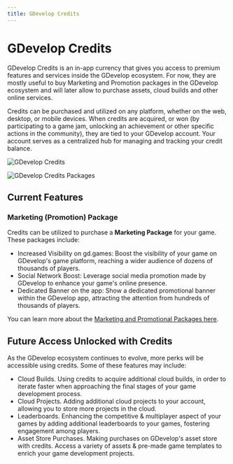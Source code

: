 ```yaml
---
title: GDevelop Credits
---
```


# GDevelop Credits

GDevelop Credits is an in-app currency that gives you access to premium features and services inside the GDevelop ecosystem. For now, they are mostly useful to buy Marketing and Promotion packages in the GDevelop ecosystem and will later allow to purchase assets, cloud builds and other online services.

Credits can be purchased and utilized on any platform, whether on the web, desktop, or mobile devices.
When credits are acquired, or won (by participating to a game jam, unlocking an achievement or other specific actions in the community), they are tied to your GDevelop account. Your account serves as a centralized hub for managing and tracking your credit balance.

![GDevelop Credits](/gdevelop5/interface/profile/credits.png)

![GDevelop Credits Packages](/gdevelop5/interface/profile/credits-packages.png)

## Current Features

### Marketing (Promotion) Package

Credits can be utilized to purchase a **Marketing Package** for your game. These packages include:

- Increased Visibility on gd.games: Boost the visibility of your game on GDevelop's game platform, reaching a wider audience of dozens of thousands of players.
- Social Network Boost: Leverage social media promotion made by GDevelop to enhance your game's online presence.
- Dedicated Banner on the app: Show a dedicated promotional banner within the GDevelop app, attracting the attention from hundreds of thousands of players.

You can learn more about the [Marketing and Promotional Packages here](/gdevelop5/interface/profile/marketing/).

## Future Access Unlocked with Credits

As the GDevelop ecosystem continues to evolve, more perks will be accessible using credits. Some of these features may include:

- Cloud Builds. Using credits to acquire additional cloud builds, in order to iterate faster when approaching the final stages of your game development process.
- Cloud Projects. Adding additional cloud projects to your account, allowing you to store more projects in the cloud.
- Leaderboards. Enhancing the competitive & multiplayer aspect of your games by adding additional leaderboards to your games, fostering engagement among players.
- Asset Store Purchases. Making purchases on GDevelop's asset store with credits. Access a variety of assets & pre-made game templates to enrich your game development projects.
